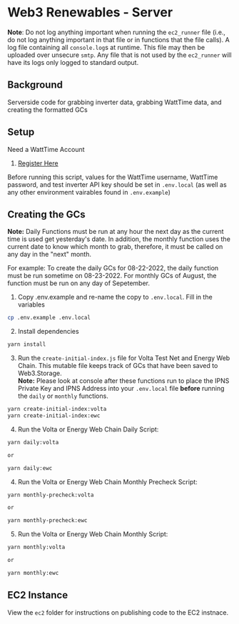 # Web3 Renewables - Server

**Note**: Do not log anything important when running the `ec2_runner` file (i.e., do not log anything important in that file or in functions that the file calls). A log file containing all `console.log`s at runtime. This file may then be uploaded over unsecure `smtp`. Any file that is not used by the `ec2_runner` will have its logs only logged to standard output.

## Background
Serverside code for grabbing inverter data, grabbing WattTime data, and creating the formatted GCs

## Setup
Need a WattTime Account
1. [Register Here](https://www.watttime.org/api-documentation/#introduction)

Before running this script, values for the WattTime username, WattTime password, and test inverter API key should be set in `.env.local` (as well as any other environment vairables found in `.env.example`)

## Creating the GCs

**Note:** Daily Functions must be run at any hour the next day as the current time is used get yesterday's date. In addition, the monthly function uses the current date to know which month to grab, therefore, it must be called on any day in the "next" month.

For example: To create the daily GCs for 08-22-2022, the daily function must be run sometime on 08-23-2022. For monthly GCs of August, the function must be run on any day of Sepetember.

1. Copy .env.example and re-name the copy to `.env.local`. Fill in the variables
```bash
cp .env.example .env.local
```

2. Install dependencies
```bash
yarn install
```
3. Run the `create-initial-index.js` file for Volta Test Net and Energy Web Chain. This mutable file keeps track of GCs that have been saved to Web3.Storage. <br>
**Note:** Please look at console after these functions run to place the IPNS Private Key and IPNS Address into your `.env.local` file **before** running the `daily` or `monthly` functions.
```bash
yarn create-initial-index:volta
yarn create-initial-index:ewc
```

4. Run the Volta or Energy Web Chain Daily Script:
```bash
yarn daily:volta

or

yarn daily:ewc
```
4. Run the Volta or Energy Web Chain Monthly Precheck Script:
```bash
yarn monthly-precheck:volta

or

yarn monthly-precheck:ewc
```

5. Run the Volta or Energy Web Chain Monthly Script:
```bash
yarn monthly:volta

or

yarn monthly:ewc
```

## EC2 Instance
View the `ec2` folder for instructions on publishing code to the EC2 instnace.